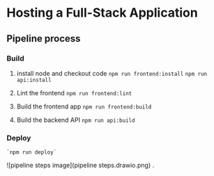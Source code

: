# Hosting a Full-Stack Application

## Pipeline process

### Build
1. install node and checkout code
    `npm run frontend:install`
    `npm run api:install`
2. Lint the frontend
    `npm run frontend:lint`

3. Build the frontend app
    `npm run frontend:build`

4. Build the backend API 
    `npm run api:build`

### Deploy
    `npm run deploy`

![pipeline steps image](pipeline steps.drawio.png) .